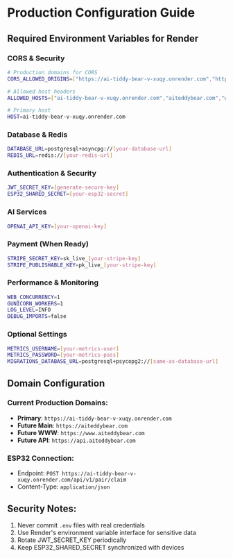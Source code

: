 # Production Configuration Guide

## Required Environment Variables for Render

### CORS & Security
```bash
# Production domains for CORS
CORS_ALLOWED_ORIGINS=["https://ai-tiddy-bear-v-xuqy.onrender.com","https://aiteddybear.com","https://www.aiteddybear.com","https://api.aiteddybear.com"]

# Allowed host headers
ALLOWED_HOSTS=["ai-tiddy-bear-v-xuqy.onrender.com","aiteddybear.com","www.aiteddybear.com","api.aiteddybear.com"]

# Primary host
HOST=ai-tiddy-bear-v-xuqy.onrender.com
```

### Database & Redis
```bash
DATABASE_URL=postgresql+asyncpg://[your-database-url]
REDIS_URL=redis://[your-redis-url]
```

### Authentication & Security
```bash
JWT_SECRET_KEY=[generate-secure-key]
ESP32_SHARED_SECRET=[your-esp32-secret]
```

### AI Services
```bash
OPENAI_API_KEY=[your-openai-key]
```

### Payment (When Ready)
```bash
STRIPE_SECRET_KEY=sk_live_[your-stripe-key]
STRIPE_PUBLISHABLE_KEY=pk_live_[your-stripe-key]
```

### Performance & Monitoring
```bash
WEB_CONCURRENCY=1
GUNICORN_WORKERS=1
LOG_LEVEL=INFO
DEBUG_IMPORTS=false
```

### Optional Settings
```bash
METRICS_USERNAME=[your-metrics-user]
METRICS_PASSWORD=[your-metrics-pass]
MIGRATIONS_DATABASE_URL=postgresql+psycopg2://[same-as-database-url]
```

## Domain Configuration

### Current Production Domains:
- **Primary**: `https://ai-tiddy-bear-v-xuqy.onrender.com`
- **Future Main**: `https://aiteddybear.com`
- **Future WWW**: `https://www.aiteddybear.com`
- **Future API**: `https://api.aiteddybear.com`

### ESP32 Connection:
- Endpoint: `POST https://ai-tiddy-bear-v-xuqy.onrender.com/api/v1/pair/claim`
- Content-Type: `application/json`

## Security Notes:
1. Never commit `.env` files with real credentials
2. Use Render's environment variable interface for sensitive data
3. Rotate JWT_SECRET_KEY periodically
4. Keep ESP32_SHARED_SECRET synchronized with devices